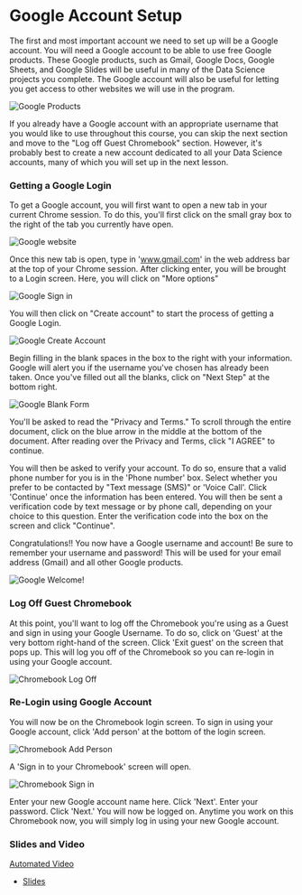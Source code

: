 



# Google Account Setup

The first and most important account we need to set up will be a Google account. You will need a Google account to be able to use free Google products. These Google products, such as Gmail, Google Docs, Google Sheets, and Google Slides will be useful in many of the Data Science projects you complete. The Google account will also be useful for letting you get access to other
websites we will use in the program.


![Google Products](https://docs.google.com/presentation/d/1sOBtwszQqq366q84VCDY_BwSjWQz_4yFJLC4ib1dEGQ/export/png?id=1sOBtwszQqq366q84VCDY_BwSjWQz_4yFJLC4ib1dEGQ&pageid=g2dda417cfe_0_1)

If you already have a Google account with an appropriate username that you would like to use throughout this course, you can skip the next section and move to the "Log off Guest Chromebook" section. However, it's probably best to create a new account dedicated to all your Data Science accounts, many of which you will set up in the next lesson.

### Getting a Google Login

To get a Google account, you will first want to open a new tab in your current Chrome session. To do this, you'll first click on the small gray box to the right of the tab you currently have open.


![Google website](https://docs.google.com/presentation/d/1sOBtwszQqq366q84VCDY_BwSjWQz_4yFJLC4ib1dEGQ/export/png?id=1sOBtwszQqq366q84VCDY_BwSjWQz_4yFJLC4ib1dEGQ&pageid=g2dd9e5795f_0_1)

Once this new tab is open, type in 'www.gmail.com' in the web address bar at the top of your Chrome session. After clicking enter, you will be brought to a Login screen. Here, you will click on "More options"


![Google Sign in](https://docs.google.com/presentation/d/1sOBtwszQqq366q84VCDY_BwSjWQz_4yFJLC4ib1dEGQ/export/png?id=1sOBtwszQqq366q84VCDY_BwSjWQz_4yFJLC4ib1dEGQ&pageid=g2dda417cfe_0_13)

You will then click on "Create account" to start the process of getting a Google Login.


![Google Create Account](https://docs.google.com/presentation/d/1sOBtwszQqq366q84VCDY_BwSjWQz_4yFJLC4ib1dEGQ/export/png?id=1sOBtwszQqq366q84VCDY_BwSjWQz_4yFJLC4ib1dEGQ&pageid=g2dd9e5795f_0_11)

Begin filling in the blank spaces in the box to the right with your information. Google will alert you if the username you've chosen has already been taken. Once you've filled out all the blanks, click on "Next Step" at the bottom right.


![Google Blank Form](https://docs.google.com/presentation/d/1sOBtwszQqq366q84VCDY_BwSjWQz_4yFJLC4ib1dEGQ/export/png?id=1sOBtwszQqq366q84VCDY_BwSjWQz_4yFJLC4ib1dEGQ&pageid=g2dd9e5795f_0_24)

You'll be asked to read the "Privacy and Terms." To scroll through the entire document, click on the blue arrow in the middle at the bottom of the document. After reading over the Privacy and Terms, click "I AGREE" to continue.

You will then be asked to verify your account. To do so, ensure that a valid phone number for you is in the 'Phone number' box. Select whether you prefer to be contacted by "Text message (SMS)" or 'Voice Call'. Click 'Continue' once the information has been entered. You will then be sent a verification code by text message or by phone call, depending on your choice to this question. Enter the verification code into the box on the screen and click "Continue".

Congratulations!! You now have a Google username and account! Be sure to remember your username and password! This will be used for your email address (Gmail) and all other Google products.


![Google Welcome!](https://docs.google.com/presentation/d/1sOBtwszQqq366q84VCDY_BwSjWQz_4yFJLC4ib1dEGQ/export/png?id=1sOBtwszQqq366q84VCDY_BwSjWQz_4yFJLC4ib1dEGQ&pageid=g2dd9e5795f_0_67)

### Log Off Guest Chromebook

At this point, you'll want to log off the Chromebook you're using as a Guest and sign in using your Google Username. To do so, click on 'Guest' at the very bottom right-hand of the screen. Click 'Exit guest' on the screen that pops up. This will log you off of the Chromebook so you can re-login in using your Google account.


![Chromebook Log Off](https://docs.google.com/presentation/d/1sOBtwszQqq366q84VCDY_BwSjWQz_4yFJLC4ib1dEGQ/export/png?id=1sOBtwszQqq366q84VCDY_BwSjWQz_4yFJLC4ib1dEGQ&pageid=g2f9811c9b5_0_0)

### Re-Login using Google Account

You will now be on the Chromebook login screen. To sign in using your Google account, click 'Add person' at the bottom of the login screen.


![Chromebook Add Person](https://docs.google.com/presentation/d/1sOBtwszQqq366q84VCDY_BwSjWQz_4yFJLC4ib1dEGQ/export/png?id=1sOBtwszQqq366q84VCDY_BwSjWQz_4yFJLC4ib1dEGQ&pageid=g2f9811c9b5_0_4)

A 'Sign in to your Chromebook' screen will open.


![Chromebook Sign in](https://docs.google.com/presentation/d/1sOBtwszQqq366q84VCDY_BwSjWQz_4yFJLC4ib1dEGQ/export/png?id=1sOBtwszQqq366q84VCDY_BwSjWQz_4yFJLC4ib1dEGQ&pageid=g2f9811c9b5_0_19)

Enter your new Google account name here. Click 'Next'. Enter your password. Click 'Next.' You will now be logged on. Anytime you work on this Chromebook now, you will simply log in using your new Google account.

### Slides and Video

[Automated Video](https://youtu.be/strPcZCzGSs)

* [Slides](https://docs.google.com/presentation/d/1sOBtwszQqq366q84VCDY_BwSjWQz_4yFJLC4ib1dEGQ/edit?usp=sharing)

